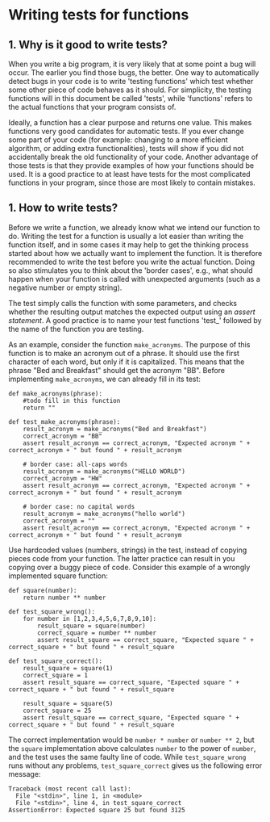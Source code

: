 # Writing tests for functions

## 1. Why is it good to write tests?
When you write a big program, it is very likely that at some point a bug will occur. The earlier you find those bugs, the better. One way to automatically detect bugs in your code is to write 'testing functions' which test whether some other piece of code behaves as it should. For simplicity, the testing functions will in this document be called 'tests', while 'functions' refers to the actual functions that your program consists of. 

Ideally, a function has a clear purpose and returns one value. This makes functions very good candidates for automatic tests. If you ever change some part of your code (for example: changing to a more efficient algorithm, or adding extra functionalities), tests will show if you did not accidentally break the old functionality of your code. 
Another advantage of those tests is that they provide examples of how your functions should be used. It is a good practice to at least have tests for the most complicated functions in your program, since those are most likely to contain mistakes.



## 1. How to write tests?

Before we write a function, we already know what we intend our function to do. Writing the test for a function is usually a lot easier than writing the function itself, and in some cases it may help to get the thinking process started about how we actually want to implement the function. It is therefore recommended to write the test before you write the actual function. Doing so also stimulates you to think about the 'border cases', e.g., what should happen when your function is called with unexpected arguments (such as a negative number or empty string).

The test simply calls the function with some parameters, and checks whether the resulting output matches the expected output using an *assert statement*. A good practice is to name your test functions 'test_' followed by the name of the function you are testing. 

As an example, consider the function `make_acronyms`. The purpose of this function is to make an acronym out of a phrase. It should use the first character of each word, but only if it is capitalized. This means that the phrase "Bed and Breakfast" should get the acronym "BB". Before implementing `make_acronyms`, we can already fill in its test:


    def make_acronyms(phrase):
        #todo fill in this function
        return ""
        
    def test_make_acronyms(phrase):
        result_acronym = make_acronyms("Bed and Breakfast")
        correct_acronym = "BB"
        assert result_acronym == correct_acronym, "Expected acronym " + correct_acronym + " but found " + result_acronym
        
        # border case: all-caps words
        result_acronym = make_acronyms("HELLO WORLD")
        correct_acronym = "HW"
        assert result_acronym == correct_acronym, "Expected acronym " + correct_acronym + " but found " + result_acronym
        
        # border case: no capital words
        result_acronym = make_acronyms("hello world")
        correct_acronym = ""
        assert result_acronym == correct_acronym, "Expected acronym " + correct_acronym + " but found " + result_acronym
        

Use hardcoded values (numbers, strings) in the test, instead of copying pieces code from your function. The latter practice can result in you copying over a buggy piece of code. Consider this example of a wrongly implemented square function:

    def square(number):
        return number ** number
        
    def test_square_wrong():
        for number in [1,2,3,4,5,6,7,8,9,10]:
            result_square = square(number)
            correct_square = number ** number
            assert result_square == correct_square, "Expected square " + correct_square + " but found " + result_square
    
    def test_square_correct():
        result_square = square(1)
        correct_square = 1
        assert result_square == correct_square, "Expected square " + correct_square + " but found " + result_square
        
        result_square = square(5)
        correct_square = 25
        assert result_square == correct_square, "Expected square " + correct_square + " but found " + result_square

The correct implementation would be `number * number` or `number ** 2`, but the `square` implementation above calculates `number` to the power of `number`, and the test uses the same faulty line of code. While `test_square_wrong` runs without any problems, `test_square_correct` gives us the following error message:

    Traceback (most recent call last):
      File "<stdin>", line 1, in <module>
      File "<stdin>", line 4, in test_square_correct
    AssertionError: Expected square 25 but found 3125
